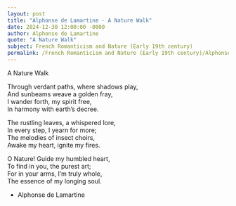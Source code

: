 ```yaml
---
layout: post
title: "Alphonse de Lamartine - A Nature Walk"
date: 2024-12-30 12:00:00 -0000
author: Alphonse de Lamartine
quote: "A Nature Walk"
subject: French Romanticism and Nature (Early 19th century)
permalink: /French Romanticism and Nature (Early 19th century)/Alphonse de Lamartine/Alphonse de Lamartine - A Nature Walk
---
```


A Nature Walk

Through verdant paths, where shadows play,  
And sunbeams weave a golden fray,  
I wander forth, my spirit free,  
In harmony with earth’s decree.

The rustling leaves, a whispered lore,  
In every step, I yearn for more;  
The melodies of insect choirs,  
Awake my heart, ignite my fires.

O Nature! Guide my humbled heart,  
To find in you, the purest art;  
For in your arms, I’m truly whole,  
The essence of my longing soul.

- Alphonse de Lamartine
